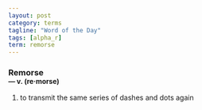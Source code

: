 ```yaml
---
layout: post
category: terms
tagline: "Word of the Day"
tags: [alpha_r]
term: remorse
---
```


<h3>Remorse<br/> <small>&mdash; v. (re<span>&middot;</span>morse)</small></h3>
<p><ol>
<li>to transmit the same series of dashes and dots again</li>
</ol></p>
